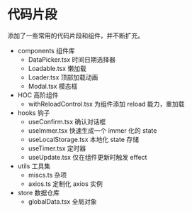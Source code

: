 # 代码片段

添加了一些常用的代码片段和组件，并不断扩充。

- components 组件库
  - DataPicker.tsx 时间日期选择器
  - Loadable.tsx 懒加载
  - Loader.tsx 顶部加载动画
  - Modal.tsx 模态框
- HOC 高阶组件
  - withReloadControl.tsx 为组件添加 reload 能力，重加载
- hooks 钩子
  - useConfirm.tsx 确认对话框
  - useImmer.tsx 快速生成一个 immer 化的 state
  - useLocalStorage.tsx 本地化 state 存储
  - useTimer.tsx 定时器
  - useUpdate.tsx 仅在组件更新时触发 effect
- utils 工具集
  - miscs.ts 杂项
  - axios.ts 定制化 axios 实例
- store 数据仓库
  - globalData.tsx 全局对象
